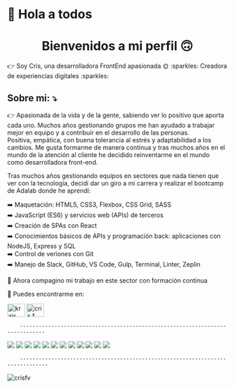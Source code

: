 # 👋 Hola a todos  
<h1 align="center">Bienvenidos a mi perfil 🙃</h1>
👉 Soy Cris, una desarrolladora FrontEnd apasionada 🌞 
 :sparkles: Creadora de experiencias digitales :sparkles:


## Sobre mi:  ⤵️
👉 Apasionada de la vida y de la gente, sabiendo ver lo positivo que aporta cada uno. Muchos años gestionando grupos me han ayudado a trabajar mejor en equipo y a contribuir en el desarrollo de las personas.  
Positiva, empática, con buena tolerancia al estrés y adaptabilidad a los cambios. Me gusta formarme de manera continua y tras muchos años en el mundo de la atención al cliente he decidido reinventarme en el mundo como desarrolladora front-end.

Tras muchos años gestionando equipos en sectores que nada tienen que ver con la tecnología, decidí dar un giro a mi carrera y realizar el bootcamp de Adalab donde he aprendí:  

➡️ Maquetación: HTML5, CSS3, Flexbox, CSS Grid, SASS  
➡️ JavaScript (ES6) y servicios web (APIs) de terceros  
➡️ Creación de SPAs con React  
➡️ Conocimientos básicos de APIs y programación back: aplicaciones con NodeJS, Express y SQL  
➡️ Control de veriones con Git  
➡️ Manejo de Slack, GitHub, VS Code, Gulp, Terminal, Linter, Zeplin  


👀 Ahora compagino mi trabajo en este sector con formación continua


🔎 Puedes encontrarme en:  

<a href="https://twitter.com/krais_me" target="blank"><img align="center" src="https://raw.githubusercontent.com/rahuldkjain/github-profile-readme-generator/master/src/images/icons/Social/twitter.svg" alt="krais_me" height="30" width="40" /></a>
<a href="https://linkedin.com/in/cris f. valverde" target="blank"><img align="center" src="https://raw.githubusercontent.com/rahuldkjain/github-profile-readme-generator/master/src/images/icons/Social/linked-in-alt.svg" alt="cris f. valverde" height="30" width="40" /></a>
</p>



        ------------------------------------------------------------------------------
<img src = "https://img.shields.io/badge/-HTML5-E34F26?style=flat&logo=html5&logoColor=white">  <img src = "https://img.shields.io/badge/-CSS3-1572B6?style=flat&logo=css3&logoColor=white">  <img src="https://img.shields.io/badge/-JavaScript-eed718?style=flat&logo=javascript&logoColor=ffffff">  <img src="https://img.shields.io/badge/-Sass-cc6699?style=flat&logo=sass&logoColor=ffffff"> <img src="https://img.shields.io/badge/-VUE.js-3C873A?style=flat&logo=vue.js&logoColor=white"> <img src="https://img.shields.io/badge/-Bootstrap.js-7511f6?style=flat&logo=Bootstrap&logoColor=white"> <img src="https://img.shields.io/badge/-React-000000?style=flat&logo=react&logoColor=00c8ff">  <img src="https://img.shields.io/badge/-Express.js-787878?style=flat">  <img src="https://img.shields.io/badge/-Node.js-3C873A?style=flat&logo=Node.js&logoColor=white">  <img src="http://img.shields.io/badge/-Git-F1502F?style=flat&logo=git&logoColor=FFFFFF">  <img src="http://img.shields.io/badge/-Github-000000?style=flat&logo=github&logoColor=FFFFFF">  <img src="http://img.shields.io/badge/-VS%20Code-007ACC?style=flat&logo=visual%20studio%20code&logoColor=white"> 

        -------------------------------------------------------------------------------
        

<p align="left"> <img src="https://komarev.com/ghpvc/?username=crisfv&label=Profile%20views&color=0e75b6&style=flat" alt="crisfv" /> </p>




